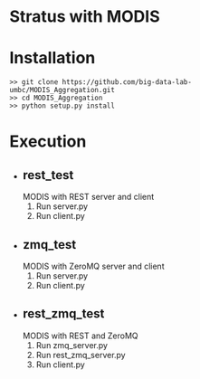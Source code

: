 # Stratus with MODIS
# Installation
    >> git clone https://github.com/big-data-lab-umbc/MODIS_Aggregation.git
    >> cd MODIS_Aggregation
    >> python setup.py install
# Execution
- ## rest_test
    MODIS with REST server and client
    1. Run server.py
    2. Run client.py
- ## zmq_test
    MODIS with ZeroMQ server and client
    1. Run server.py
    2. Run client.py
- ## rest_zmq_test
    MODIS with REST and ZeroMQ
    1. Run zmq_server.py
    2. Run rest_zmq_server.py
    3. Run client.py